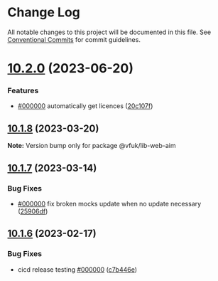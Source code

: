 # Change Log

All notable changes to this project will be documented in this file.
See [Conventional Commits](https://conventionalcommits.org) for commit guidelines.

# [10.2.0](https://vfuk-digital.visualstudio.com/Digital/_git/lib-web-aim/compare/v10.1.8...v10.2.0) (2023-06-20)

### Features

- [#000000](https://vfuk-digital.visualstudio.com/Digital/_git/lib-web-aim/issues/000000) automatically get licences ([20c107f](https://vfuk-digital.visualstudio.com/Digital/_git/lib-web-aim/commits/20c107ff05ab6fbc6135665ecc43644ed4279bc4))

## [10.1.8](https://vfuk-digital.visualstudio.com/Digital/_git/lib-web-aim/compare/v10.1.7...v10.1.8) (2023-03-20)

**Note:** Version bump only for package @vfuk/lib-web-aim

## [10.1.7](https://vfuk-digital.visualstudio.com/Digital/_git/lib-web-aim/compare/v10.1.6...v10.1.7) (2023-03-14)

### Bug Fixes

- [#000000](https://vfuk-digital.visualstudio.com/Digital/_git/lib-web-aim/issues/000000) fix broken mocks update when no update necessary ([25906df](https://vfuk-digital.visualstudio.com/Digital/_git/lib-web-aim/commits/25906dfc114c32b71016047c4e26e4a78b58bbd6))

## [10.1.6](https://vfuk-digital.visualstudio.com/Digital/_git/lib-web-aim/compare/v10.1.5...v10.1.6) (2023-02-17)

### Bug Fixes

- cicd release testing [#000000](https://vfuk-digital.visualstudio.com/Digital/_git/lib-web-aim/issues/000000) ([c7b446e](https://vfuk-digital.visualstudio.com/Digital/_git/lib-web-aim/commits/c7b446eb7eccbeaaffc9fef7ec19df6cfc5ec1c3))
